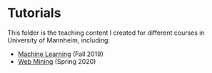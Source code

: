 # Tutorials

This folder is the teaching content I created for different courses in University of Mannheim, including:

* [Machine Learning](https://gess.uni-mannheim.de/doctoral-programs/business-cdsb/course-catalog/fall-2019.html) (Fall 2019)
* [Web Mining](https://www.uni-mannheim.de/dws/teaching/course-details/courses-for-master-candidates/ie-671-web-mining/#c101853) (Spring 2020)
